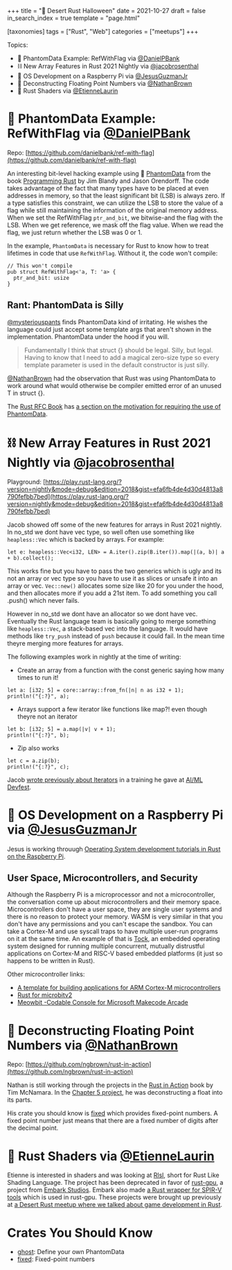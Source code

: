 +++
title = "🎃 Desert Rust Halloween"
date = 2021-10-27
draft = false
in_search_index = true
template = "page.html"

[taxonomies]
tags = ["Rust", "Web"]
categories = ["meetups"]
+++

Topics:

- 👻 PhantomData Example: RefWithFlag via [@DanielPBank](https://github.com/danielbank)
- ⛓️ New Array Features in Rust 2021 Nightly via [@jacobrosenthal](https://github.com/jacobrosenthal)
- 👹 OS Development on a Raspberry Pi via [@JesusGuzmanJr](https://github.com/JesusGuzmanJr)
- 🦇 Deconstructing Floating Point Numbers via [@NathanBrown](https://github.com/ngbrown)
- 🐉 Rust Shaders via [@EtienneLaurin](https://github.com/AtnNn)

<!-- more -->

# 👻 PhantomData Example: RefWithFlag via [@DanielPBank](https://github.com/danielbank)

Repo: [https://github.com/danielbank/ref-with-flag](https://github.com/danielbank/ref-with-flag)

An interesting bit-level hacking example using 👻 [PhantomData](https://doc.rust-lang.org/std/marker/struct.PhantomData.html) from the book [Programming Rust](https://www.oreilly.com/library/view/programming-rust/9781491927274/) by Jim Blandy and Jason Orendorff. The code takes advantage of the fact that many types have to be placed at even addresses in memory, so that the least significant bit (LSB) is always zero. If a type satisfies this constraint, we can utilize the LSB to store the value of a flag while still maintaining the information of the original memory address. When we set the RefWithFlag `ptr_and_bit`, we bitwise-and the flag with the LSB. When we get reference, we mask off the flag value. When we read the flag, we just return whether the LSB was 0 or 1.

In the example, `PhantomData` is necessary for Rust to know how to treat lifetimes in code that use `RefWithFlag`. Without it, the code won't compile:

```
// This won't compile
pub struct RefWithFlag<'a, T: 'a> {
  ptr_and_bit: usize
}
```

## Rant: PhantomData is Silly

[@mysteriouspants](https://github.com/mysteriouspants) finds PhantomData kind of irritating. He wishes the language could just accept some template args that aren't shown in the implementation. PhantomData under the hood if you will.

> Fundamentally I think that struct<T> {} should be legal. Silly, but legal. Having to know that I need to add a magical zero-size type so every template parameter is used in the default constructor is just silly.

[@NathanBrown](https://github.com/ngbrown) had the observation that Rust was using PhantomData<T> to work around what would otherwise be compiler emitted error of an unused T in struct<T> {}.

The [Rust RFC Book](https://rust-lang.github.io/rfcs/) has [a section on the motivation for requiring the use of PhantomData](https://rust-lang.github.io/rfcs/0738-variance.html#the-corner-case-unused-parameters-and-parameters-that-are-only-used-unsafely).

# ⛓️ New Array Features in Rust 2021 Nightly via [@jacobrosenthal](https://github.com/jacobrosenthal)

Playground: [https://play.rust-lang.org/?version=nightly&mode=debug&edition=2018&gist=efa6fb4de4d30d4813a8790fefbb7bed](https://play.rust-lang.org/?version=nightly&mode=debug&edition=2018&gist=efa6fb4de4d30d4813a8790fefbb7bed)

Jacob showed off some of the new features for arrays in Rust 2021 nightly. In no_std we dont have vec type, so well often use something like `heapless::Vec` which is backed by arrays. For example:

```
let e: heapless::Vec<i32, LEN> = A.iter().zip(B.iter()).map(|(a, b)| a + b).collect();
```

This works fine but you have to pass the two generics which is ugly and its not an array or vec type so you have to use it as slices or unsafe it into an array or vec. `Vec::new()` allocates some size like 20 for you under the hood, and then allocates more if you add a 21st item. To add something you call .push() which never fails.

However in no_std we dont have an allocator so we dont have vec. Eventually the Rust language team is basically going to merge something like `heapless::Vec`, a stack-based vec into the language. It would have methods like `try_push` instead of `push` because it could fail. In the mean time theyre merging more features for arrays.

The following examples work in nightly at the time of writing:

- Create an array from a function with the const generic saying how many times to run it!

```
let a: [i32; 5] = core::array::from_fn(|n| n as i32 + 1);
println!("{:?}", a);
```

- Arrays support a few iterator like functions like map?! even though theyre not an iterator

```
let b: [i32; 5] = a.map(|v| v + 1);
println!("{:?}", b);
```

- Zip also works

```
let c = a.zip(b);
println!("{:?}", c);
```

Jacob [wrote previously about Iterators](https://jacobrosenthal.github.io/rust-training-aimldevfest-2019/iterators.html) in a training he gave at [AI/ML Devfest](https://www.aimldevfest.com/).

# 👹 OS Development on a Raspberry Pi via [@JesusGuzmanJr](https://github.com/JesusGuzmanJr)

Jesus is working throuugh [Operating System development tutorials in Rust on the Raspberry Pi](https://github.com/rust-embedded/rust-raspberrypi-OS-tutorials).

## User Space, Microcontrollers, and Security

Although the Raspberry Pi is a microprocessor and not a microcontroller, the conversation come up about microcontrollers and their memory space. Microcontrollers don't have a user space, they are single user systems and there is no reason to protect your memory. WASM is very similar in that you don't have any permissions and you can't escape the sandbox. You can take a Cortex-M and use syscall traps to have multiple user-run programs on it at the same time. An example of that is [Tock](https://github.com/tock/tock), an embedded operating system designed for running multiple concurrent, mutually distrustful applications on Cortex-M and RISC-V based embedded platforms (it just so happens to be written in Rust).

Other microcontroller links:

- [A template for building applications for ARM Cortex-M microcontrollers](https://github.com/rust-embedded/cortex-m-quickstart)
- [Rust for microbitv2](https://github.com/jacobrosenthal/microbitv2-rs)
- [Meowbit -Codable Console for Microsoft Makecode Arcade](https://www.kittenbot.cc/products/meowbit-codable-console-for-microsoft-makecode-arcade)

# 🦇 Deconstructing Floating Point Numbers via [@NathanBrown](https://github.com/ngbrown)

Repo: [https://github.com/ngbrown/rust-in-action](https://github.com/ngbrown/rust-in-action)

Nathan is still working through the projects in the [Rust in Action](https://www.manning.com/books/rust-in-action) book by Tim McNamara. In the [Chapter 5 project](https://github.com/ngbrown/rust-in-action/tree/master/ch5-visualizing-f32), he was deconstructing a float into its parts.

His crate you should know is [fixed](https://crates.io/crates/fixed) which provides fixed-point numbers. A fixed point number just means that there are a fixed number of digits after the decimal point.

# 🐉 Rust Shaders via [@EtienneLaurin](https://github.com/AtnNn)

Etienne is interested in shaders and was looking at [Rlsl](https://github.com/MaikKlein/rlsl), short for Rust Like Shading Language. The project has been deprecated in favor of [rust-gpu](https://github.com/EmbarkStudios/rust-gpu), a project from [Embark Studios](https://www.embark-studios.com/). Embark also made [a Rust wrapper for SPIR-V tools](https://github.com/EmbarkStudios/spirv-tools-rs) which is used in rust-gpu. These projects were brought up previously at [a Desert Rust meetup where we talked about game development in Rust](https://rust.azdevs.org/2020-10-28/#a-discussion-about-game-development).

# Crates You Should Know

- [ghost](https://crates.io/crates/ghost): Define your own PhantomData
- [fixed](https://crates.io/crates/fixed): Fixed-point numbers
